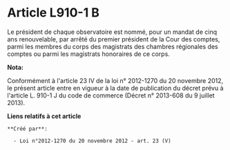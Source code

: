 # Article L910-1 B

Le président de chaque observatoire est nommé, pour un mandat de cinq ans renouvelable, par arrêté du premier président de la
Cour des comptes, parmi les membres du corps des magistrats des chambres régionales des comptes ou parmi les magistrats
honoraires de ce corps.

**Nota:**

Conformément à l'article 23 IV de la loi n° 2012-1270 du 20 novembre 2012, le présent article entre en vigueur à la date de
publication du décret prévu à l'article L. 910-1 J du code de commerce (Décret n° 2013-608 du 9 juillet 2013).

**Liens relatifs à cet article**

	**Créé par**:

	  - Loi n°2012-1270 du 20 novembre 2012 - art. 23 (V)
